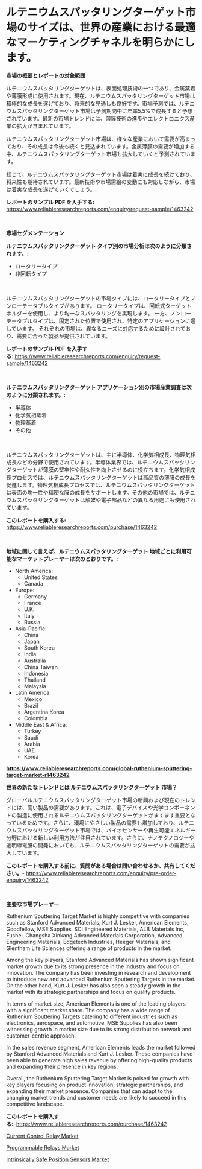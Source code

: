 <p><h1>ルテニウムスパッタリングターゲット市場のサイズは、世界の産業における最適なマーケティングチャネルを明らかにします。</h1></p><p><strong>市場の概要とレポートの対象範囲</strong></p>
<p><p>ルテニウムスパッタリングターゲットは、表面処理技術の一つであり、金属蒸着や薄膜形成に使用されます。現在、ルテニウムスパッタリングターゲット市場は積極的な成長を遂げており、将来的な見通しも良好です。市場予測では、ルテニウムスパッタリングターゲット市場は予測期間中に年率5.5%で成長すると予想されています。最新の市場トレンドには、薄膜技術の進歩やエレクトロニクス産業の拡大が含まれています。</p><p>ルテニウムスパッタリングターゲット市場は、様々な産業において需要が高まっており、その成長は今後も続くと見込まれています。金属薄膜の需要が増加する中、ルテニウムスパッタリングターゲット市場も拡大していくと予測されています。</p><p>総じて、ルテニウムスパッタリングターゲット市場は着実に成長を続けており、将来性も期待されています。最新技術や市場需給の変動にも対応しながら、市場は着実な成長を遂げていくでしょう。</p></p>
<p><strong>レポートのサンプル PDF を入手する:</strong> <a href="https://www.reliableresearchreports.com/enquiry/request-sample/1463242">https://www.reliableresearchreports.com/enquiry/request-sample/1463242</a></p>
<p>&nbsp;</p>
<p><strong>市場セグメンテーション</strong></p>
<p><strong>ルテニウムスパッタリングターゲット タイプ別の市場分析は次のように分類されます。:</strong></p>
<p><ul><li>ロータリータイプ</li><li>非回転タイプ</li></ul></p>
<p>&nbsp;</p>
<p><p>ルテニウムスパッタリングターゲットの市場タイプには、ロータリータイプとノンローテータブルタイプがあります。 ロータリータイプは、回転式ターゲットホルダーを使用し、より均一なスパッタリングを実現します。 一方、ノンローテータブルタイプは、固定された位置で使用され、特定のアプリケーションに適しています。 それぞれの市場は、異なるニーズに対応するために設計されており、需要に合った製品が提供されています。</p></p>
<p><strong>レポートのサンプル PDF を入手する:</strong>&nbsp;<a href="https://www.reliableresearchreports.com/enquiry/request-sample/1463242">https://www.reliableresearchreports.com/enquiry/request-sample/1463242</a></p>
<p>&nbsp;</p>
<p><strong> ルテニウムスパッタリングターゲット アプリケーション別の市場産業調査は次のように分類されます。:</strong></p>
<p><ul><li>半導体</li><li>化学気相蒸着</li><li>物理蒸着</li><li>その他</li></ul></p>
<p>&nbsp;</p>
<p><p>ルテニウムスパッタリングターゲットは、主に半導体、化学気相成長、物理気相成長などの分野で使用されています。半導体業界では、ルテニウムスパッタリングターゲットが薄膜の堅牢性や耐久性を向上させるのに役立ちます。化学気相成長プロセスでは、ルテニウムスパッタリングターゲットは高品質の薄膜の成長を促進します。物理気相成長プロセスでは、ルテニウムスパッタリングターゲットは表面の均一性や精密な膜の成長をサポートします。その他の市場では、ルテニウムスパッタリングターゲットは触媒や電子部品などの異なる用途にも使用されています。</p></p>
<p><strong>このレポートを購入する:</strong>&nbsp; <a href="https://www.reliableresearchreports.com/purchase/1463242">https://www.reliableresearchreports.com/purchase/1463242</a></p>
<p>&nbsp;</p>
<p><strong>地域に関して言えば、ルテニウムスパッタリングターゲット 地域ごとに利用可能なマーケットプレーヤーは次のとおりです。:</strong></p>
<p><ul>
    <li>
        North America:
        <ul>
            <li>United States</li>
            <li>Canada</li>
        </ul>
    </li>
    <li>
        Europe:
        <ul>
            <li>Germany</li>
            <li>France</li>
            <li>U.K.</li>
            <li>Italy</li>
            <li>Russia</li>
        </ul>
    </li>
    <li>
        Asia-Pacific:
        <ul>
            <li>China</li>
            <li>Japan</li>
            <li>South Korea</li>
            <li>India</li>
            <li>Australia</li>
            <li>China Taiwan</li>
            <li>Indonesia</li>
            <li>Thailand</li>
            <li>Malaysia</li>
        </ul>
    </li>
    <li>
        Latin America:
        <ul>
            <li>Mexico</li>
            <li>Brazil</li>
            <li>Argentina Korea</li>
            <li>Colombia</li>
        </ul>
    </li>
    <li>
        Middle East & Africa:
        <ul>
            <li>Turkey</li>
            <li>Saudi</li>
            <li>Arabia</li>
            <li>UAE</li>
            <li>Korea</li>
        </ul>
    </li>
    </ul></p>
<p><strong><a href="https://www.reliableresearchreports.com/global-ruthenium-sputtering-target-market-r1463242">https://www.reliableresearchreports.com/global-ruthenium-sputtering-target-market-r1463242</a></strong>&nbsp;</p>
<p><strong>世界の新たなトレンドとは ルテニウムスパッタリングターゲット 市場？</strong></p>
<p><p>グローバルルテニウムスパッタリングターゲット市場の新興および現在のトレンドには、高い製品の需要があります。これは、電子デバイスや光学コンポーネントの製造に使用されるルテニウムスパッタリングターゲットがますます重要となっているためです。さらに、環境にやさしい製品の需要も増加しており、ルテニウムスパッタリングターゲット市場では、バイオセンサーや再生可能エネルギー分野における新しい利用方法が注目されています。さらに、ナノテクノロジーや透明導電膜の開発においても、ルテニウムスパッタリングターゲットの需要が拡大しています。</p></p>
<p><strong>このレポートを購入する前に、質問がある場合は問い合わせるか、共有してください。</strong>- <a href="https://www.reliableresearchreports.com/enquiry/pre-order-enquiry/1463242">https://www.reliableresearchreports.com/enquiry/pre-order-enquiry/1463242</a></p>
<p>&nbsp;</p>
<p><strong>主要な市場プレーヤー</strong></p>
<p><p>Ruthenium Sputtering Target Market is highly competitive with companies such as Stanford Advanced Materials, Kurt J. Lesker, American Elements, Goodfellow, MSE Supplies, SCI Engineered Materials, ALB Materials Inc, Fushel, Changsha Xinkang Advanced Materials Corporation, Advanced Engineering Materials, Edgetech Industries, Heeger Materials, and Glentham Life Sciences offering a range of products in the market. </p><p>Among the key players, Stanford Advanced Materials has shown significant market growth due to its strong presence in the industry and focus on innovation. The company has been investing in research and development to introduce new and advanced Ruthenium Sputtering Targets in the market. On the other hand, Kurt J. Lesker has also seen a steady growth in the market with its strategic partnerships and focus on quality products.</p><p>In terms of market size, American Elements is one of the leading players with a significant market share. The company has a wide range of Ruthenium Sputtering Targets catering to different industries such as electronics, aerospace, and automotive. MSE Supplies has also been witnessing growth in market size due to its strong distribution network and customer-centric approach.</p><p>In the sales revenue segment, American Elements leads the market followed by Stanford Advanced Materials and Kurt J. Lesker. These companies have been able to generate high sales revenue by offering high-quality products and expanding their presence in key regions.</p><p>Overall, the Ruthenium Sputtering Target Market is poised for growth with key players focusing on product innovation, strategic partnerships, and expanding their market presence. Companies that can adapt to the changing market trends and customer needs are likely to succeed in this competitive landscape.</p></p>
<p><strong>このレポートを購入する:</strong>&nbsp;&nbsp;<a href="https://www.reliableresearchreports.com/purchase/1463242">https://www.reliableresearchreports.com/purchase/1463242</a></p>
<p><p><a href="https://www.linkedin.com/pulse/current-control-relay-market-insight-trends-growth-forecasted-qyjgc?trackingId=FIUeVL3DvH23Yvpcy%2F5YMg%3D%3D">Current Control Relay Market</a></p><p><a href="https://www.linkedin.com/pulse/programmable-relays-market-insight-trends-growth-forecasted-j9p2c?trackingId=uXngNx07HQQe1RtdK%2FhE2A%3D%3D">Programmable Relays Market</a></p><p><a href="https://www.linkedin.com/pulse/analyzing-intrinsically-safe-position-sensors-market-global-24yfc?trackingId=ChPfHxkvhqL6juq8ggsp0g%3D%3D">Intrinsically Safe Position Sensors Market</a></p></p>